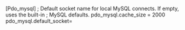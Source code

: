 [Pdo_mysql]
; Default socket name for local MySQL connects.  If empty, uses the built-in
; MySQL defaults.
pdo_mysql.cache_size = 2000
pdo_mysql.default_socket=
